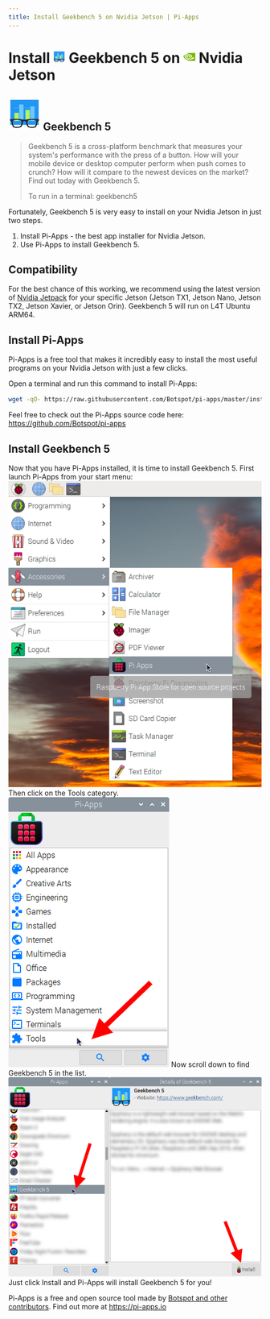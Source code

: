 ```yaml
---
title: Install Geekbench 5 on Nvidia Jetson | Pi-Apps
---
```

<div class="simple-install-content content">

# Install <img src="/img/app-icons/Geekbench 5/icon-64.png" height=24> Geekbench 5 on <img src=/img/other-icons/nvidia-icon.svg height=24> Nvidia Jetson

## <img src="/img/app-icons/Geekbench 5/icon-64.png"> Geekbench 5
> Geekbench 5 is a cross-platform benchmark that measures your system's performance with the press of a button. 
> How will your mobile device or desktop computer perform when push comes to crunch? 
> How will it compare to the newest devices on the market? 
> Find out today with Geekbench 5.
> 
> To run in a terminal: geekbench5

Fortunately, Geekbench 5 is very easy to install on your Nvidia Jetson in just two steps.
1. Install Pi-Apps - the best app installer for Nvidia Jetson.
2. Use Pi-Apps to install Geekbench 5.
</div>
<div class="simple-install-content content">

## Compatibility
For the best chance of this working, we recommend using the latest version of [Nvidia Jetpack](https://developer.nvidia.com/embedded/jetpack-archive) for your specific Jetson (Jetson TX1, Jetson Nano, Jetson TX2, Jetson Xavier, or Jetson Orin).
Geekbench 5 will run on L4T Ubuntu ARM64.
</div>
<div class="simple-install-content content">

## Install Pi-Apps

Pi-Apps is a free tool that makes it incredibly easy to install the most useful programs on your Nvidia Jetson with just a few clicks.

Open a terminal and run this command to install Pi-Apps:
```bash
wget -qO- https://raw.githubusercontent.com/Botspot/pi-apps/master/install | bash
```
Feel free to check out the Pi-Apps source code here: https://github.com/Botspot/pi-apps
</div>
<div class="simple-install-content content">

## Install Geekbench 5

Now that you have Pi-Apps installed, it is time to install Geekbench 5.
First launch Pi-Apps from your start menu:
<img src="/img/start-menu.png">
Then click on the Tools category.
<img src="/img/category-selections/Tools.png">
Now scroll down to find Geekbench 5 in the list.
<img src="/img/app-icons/Geekbench 5/app-selection.png">
Just click Install and Pi-Apps will install Geekbench 5 for you!
</div>
<div class="simple-install-content content">

Pi-Apps is a free and open source tool made by [Botspot and other contributors](/about/#contributors). Find out more at https://pi-apps.io
</div>
